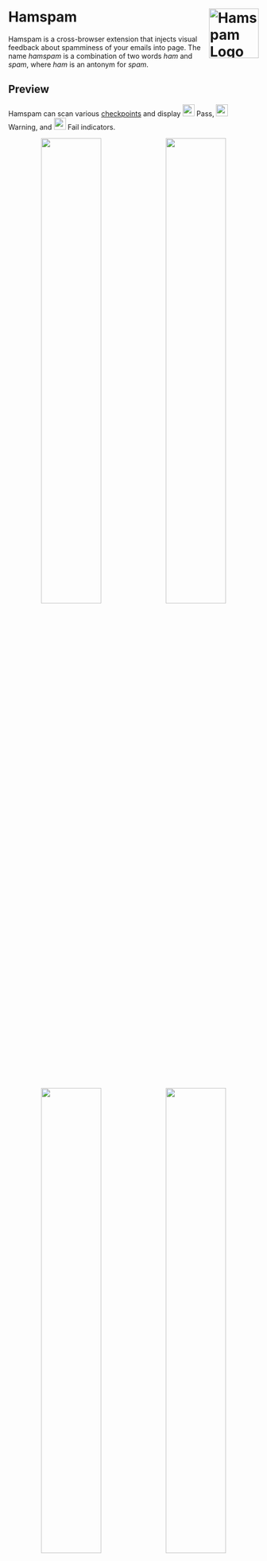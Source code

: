 # Hamspam <a href="#"><img src=".screenshot/icon.png" alt="Hamspam Logo" width=100 height=100 align="right"></a>

Hamspam is a cross-browser extension that injects visual feedback about spamminess of your emails into page. The name *hamspam* is a combination of two words _ham_ and _spam_, where _ham_ is an antonym for _spam_.

## Preview

Hamspam can scan various [checkpoints](#checkpoints "checkpoints") and display <img alt="" src=".screenshot/pass.png" width=24> Pass, <img alt="" src=".screenshot/warning.png" width=24> Warning, and <img alt="" src=".screenshot/fail.png" width=24> Fail indicators.

<p align="center">
  <img alt="" src=".screenshot/preview_1.png" width=49%> <img alt="" src=".screenshot/preview_2.png" width=49%><img alt="" src=".screenshot/preview_3.png" width=49%> <img alt="" src=".screenshot/preview_4.png" width=49%>
</p>

## Installation

Download and unzip [hamspam.zip](../../archive/master.zip "Hamspam zip file")

<a href="#"><img alt="Firefox Logo" src=".screenshot/firefox_logo.svg" width=20></a> Firefox:
1. Navigate to [about:debugging](about:debugging "Firefox Developer Tools")
2. Click **Load Temporary Add-on**, then select dist folder

<a href="#"><img alt="Chrome Logo" src=".screenshot/chrome_logo.svg" width=20></a> Chrome:
1. Open [chrome://extensions](chrome://extensions "Chrome Extensions")
2. Enable **Developer mode** at the top-right corner
3. Click **Load unpacked** button, then select dist folder

## Getting Started

### Prerequisites

* Node.js
```
$ yum install nodejs
$ yum install npm
```

* Install npm packages
```
npm install
```

### Development
* Watch for updates to code and compile automatically: `npm run develop`
* Build the optimized production: `npm run build`
* Run all unit tests: `npm run test`

## API

1. To use Hamspam on an email service, create two child classes extending AbstractEmail and AbstractView, respectively.

* Class template extending AbstractEmail

```typescript
'use strict';

import { AbstractEmail } from "./AbstractEmail";

export class Email extends AbstractEmail {
  
  constructor() {
    super();
  }

  public getBody(): HTMLElement { throw new Error('Not Implemented'); }

  public getSender(): HTMLElement { throw new Error('Not Implemented'); }

  public getSenderString(): string { throw new Error('Not Implemented'); }
  
  public getDeliveryTime(): HTMLElement { throw new Error('Not Implemented'); }

  public getDeliveryTimeString(): string { throw new Error('Not Implemented'); }

  public getLink(): Array<HTMLAnchorElement> { throw new Error('Not Implemented'); }
  
  public getLinkString(): Array<string> { throw new Error('Not Implemented'); }

  public getAttachment(): Array<HTMLElement> { throw new Error('Not Implemented'); }

  public getAttachmentString(): Array<string> { throw new Error('Not Implemented'); }
  
  public write(parent: Node, self: Node): void { throw new Error('Not Implemented'); }
}
```

* Class template extending AbstractView

```typescript
'use strict';

import { AbstractView } from "./AbstractView";

export class EmailView extends AbstractView {

  constructor() {
    super();
  }

  public showIsTrustedSender(): boolean { throw new Error('Not Implemented'); }
  
  public showDeliveredLateNight(): boolean { throw new Error('Not Implemented'); }

  public showIsMaliciousLink(): boolean { throw new Error('Not Implemented'); }

  public showIsSuspiciousFile(): boolean { throw new Error('Not Implemented'); }

  public showFindTriggerWord(): boolean { throw new Error('Not Implemented'); }
}
```

2. Make created classes public by exporting in [Lib.ts](src/Lib.ts "Lib.ts")
```
export * from './Email';
export * from './EmailView';
```

3. Add configuration in [config.yaml](dist/config.yaml "config.yaml")
```
email:
  ...
  - {name: Email, hostname: email.com, view: EmailView}
  ...
```

### AbstractEmail

Abstract Email class has algorithm for spam filtering.

#### Checkpoints

| Checkpoint | Method | Returns | Description |
|-|-|-|-|
| Sender | `isTrustedSender(<String> sender)` | `<Boolean>` | Check if an email address string exists in whitelist |
| Delivery timestamp | `deliveredLateNight(<String> deliveryTime)` | `<Boolean>` | Check if a timestamp string is within the configured range |
| Links | `isMaliciousLink(<String> uri)` | `Array of link types` | Check if a link falls under any of the following rules: <ul>   <li>Link uses the insecure HTTP connection.</li>   <li>Link is an IP address</li>   <li>Link redirects to another page</li>   <li>Link uses non-standard port like HTTPS over 80 and HTTP over 443</li>   <li>Link contains authentication credentials</li>   <li>Link is a path to files on one's own computer</li>   <li>Link uses a shady top-level domain</li>   <li>Link contains dash or %</li>   <li>Link is hosted on free web hosting providers</li> </ul> |
| Attachments | `isSuspiciousFile(<String> filename)` | `<Boolean>` | Check an attachment by file extension, including but not limited to: <ul>   <li>Executable file that may contain virus or malicious code</li>   <li>Script and command file</li>   <li>PDF and Microsoft suite that may contain macro malware</li> </ul> |
| Spam words | `findSpamWords(<HTMLElement> test)` | `Pairs of spam word and character position` | Find spam words and their character positions in a test string <ul>   <li>Convert emojis to text</li>   <li>Recognize text and characters from image</li> </ul> |

#### Parsing

| Method | Returns | Description |
|-|-|-|
| `getBody()` | `<HTMLElement>` | Get HTML container of email body |
| `getSender()` | `<HTMLElement>` | Get HTML container of sender email address |
| `getSenderString()` | `<String>` | Get sender email address |
| `getDeliveryTime()` | `<HTMLElement>` | Get HTML container of delivery timestamp |
| `getDeliveryTimeString()` | `<String>` | Get delivery timestamp |
| `getLink()` | `Array of HTML anchor elements` | Get all links in email |
| `getLinkString()` | `Array of linktext` | Get text of all links in email |
| `getAttachment()` | `Array of HTML containers of filenames` | Get containers of all attachment file names |
| `getAttachmentString()` | `Array of filenames` | Get all attachment file names |

### AbstractView

Once scan is complete, the Abstract View class displays a <img alt="" src=".screenshot/pass.png" width=24> Pass, <img alt="" src=".screenshot/warning.png" width=24> Warning, or <img alt="" src=".screenshot/fail.png" width=24> Fail indicator for each checkpoint. Override `getIndicator()` to use your custom indicator designs.

| Method | Returns | Description |
|-|-|-|
| `showIfIsTrustedSender(<HTMLElement> position, <Boolean>isTrustedSender)` | - | Display an indicator to sender email address |
| `showIfDeliveredLateNight(<HTMLElement> position, <Boolean>deliveredLateNight)` | - | Display an indicator to delivery timestamp |
| `showMaliciousLink(<HTMLElement> position, <MaliciousLinkType[]> maliciousLinkType` | - | Display indicator to each link |
| `showSuspiciousFile(<HTMLElement> position, <Boolean> isSuspiciousFile)` | - | Display indicator to each attachment |
| `showSpamWord(<String> triggerWord)` | `<String>` | Get indicator as HTML string for a spam word  |
| `getIndicator(<SecurityLevel> level)` | `<String>` | Get indicator as HTML string |
| `getIndicatorClass(<SecurityLevel> level)` | `<String>` | Get design for a pass, warning or fail indicator |

### Configuration

After creating child classes of AbstractEmail and AbstractView, add the child class names to `email` in [config.yaml](dist/config.yaml "config.yaml")

| Object | Tag | Description |
|-|-|-|
| `email` **(required)** | `name` - child class name of AbstractEmail<br>`hostname` - the host name of email service provider<br>`view` - child class name of AbstractView | Pairs of AbstractEmail, AbstractView and host name |
| `sender-whitelist` | Array of email addresses | List of the trusted email addresses<br>Allow regular expressions <ul><li> _e.g._ `\*@\*.sfsu.edu` will whitelist all email addresses ending with "@sfsu.edu" and "@mail.sfsu.edu"</li></ul> |
| `late-delivery` | `from (default: 300)` - start time of late delivery hours. Email was received late if delivery time is greater than this number<br>`to (default: 1320)` - end time of late delivery hours. Email was received late if delivery time is smaller than this number | Range of late night hours<br>Each hour since midnight is 60 <ul><li>_e.g._ 0=midnight, 540=9am, 720=noon, 930=3:30pm</li></ul> |
| `suspicious-file-extensions` | Array of file extensions | List of file extensions |
| `spam-words` | Array of spam words | List of spam words<br>Allow regular expressions <ul><li>_e.g._ `gift( card)?` flags "gift" and "gift card" as spam words</li></ul>Space between words matches strictly zero or more spaces <ul><li>_e.g._ `sign up` flags "sign &nbsp;up" (double spaces) and "signup" (no space) as spam word</li></ul> |

## Issues and Contributions

Contributions are welcome. If you have a bug or feature request, please create an [issue](../../issues "issue"). See the list of [contributors](../../graphs/contributors "contributors") who participated in this project.
